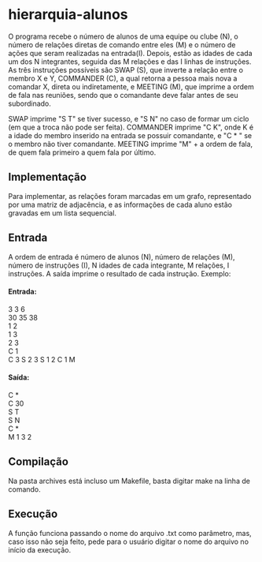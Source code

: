 # hierarquia-alunos
  O programa recebe o número de alunos de uma equipe ou clube (N), o número de relações diretas de comando entre eles (M) e o número de ações que seram realizadas na entrada(I). Depois, estão as idades de cada um dos N integrantes, seguida das M relações e das I linhas de instruções. As três instruções possíveis são SWAP (S), que inverte a relação entre o membro X e Y, COMMANDER (C), a qual retorna a pessoa mais nova a comandar X, direta ou indiretamente, e MEETING (M), que imprime a ordem de fala nas reuniões, sendo que o comandante deve falar antes de seu subordinado.
  
  SWAP imprime "S T" se tiver sucesso, e "S N" no caso de formar um ciclo (em que a troca não pode ser feita). COMMANDER imprime "C K", onde K é a idade do membro inserido na entrada se possuir comandante, e "C * " se o membro não tiver comandante. MEETING imprime "M" + a ordem de fala, de quem fala primeiro a quem fala por último.
  
## Implementação
  Para implementar, as relações foram marcadas em um grafo, representado por uma matriz de adjacência, e as informações de cada aluno estão gravadas em um lista sequencial.
  
## Entrada
  A ordem de entrada é número de alunos (N), número de relações (M), número de instruções (I), N idades de cada integrante, M relações, I instruções. A saída imprime o resultado de cada instrução. Exemplo:
  
 #### Entrada:        
  
  3 3 6         
  30 35 38            
  1 2                     
  1 3                  
  2 3                     
  C 1                              
  C 3
  S 2 3
  S 1 2
  C 1
  M
  
 #### Saída:
 
  C *           
  C 30          
  S T           
  S N           
  C *           
  M 1 3 2         
  
## Compilação
  Na pasta archives está incluso um Makefile, basta digitar make na linha de comando.
  
## Execução
  A função funciona passando o nome do arquivo .txt como parâmetro, mas, caso isso não seja feito, pede para o usuário digitar o nome do arquivo no início da execução.

